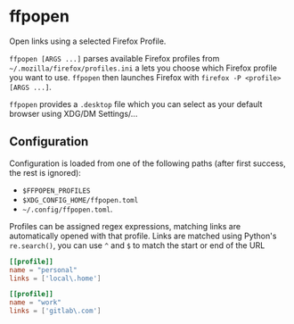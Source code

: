 # ffpopen

Open links using a selected Firefox Profile.

`ffpopen [ARGS ...]` parses available Firefox profiles from
`~/.mozilla/firefox/profiles.ini` a lets you choose which Firefox profile you
want to use. `ffpopen` then launches Firefox with
`firefox -P <profile> [ARGS ...]`.

`ffpopen` provides a `.desktop` file which you can select as your default
browser using XDG/DM Settings/...

## Configuration

Configuration is loaded from one of the following paths (after first success,
the rest is ignored):
- `$FFPOPEN_PROFILES`
- `$XDG_CONFIG_HOME/ffpopen.toml`
- `~/.config/ffpopen.toml`.

Profiles can be assigned regex expressions, matching links are automatically
opened with that profile. Links are matched using Python's `re.search()`, you can
use `^` and `$` to match the start or end of the URL

```toml
[[profile]]
name = "personal"
links = ['local\.home']

[[profile]]
name = "work"
links = ['gitlab\.com']
```
